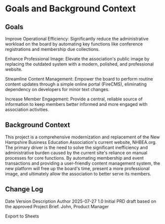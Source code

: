 # Goals and Background Context

## Goals

Improve Operational Efficiency: Significantly reduce the administrative workload on the board by automating key functions like conference registrations and membership due collections.

Enhance Professional Image: Elevate the association's public image by replacing the outdated system with a modern, polished, and professional website.

Streamline Content Management: Empower the board to perform routine content updates through a simple online portal (FireCMS), eliminating dependency on developers for minor text changes.

Increase Member Engagement: Provide a central, reliable source of information to keep members better informed and more engaged with association activities.

## Background Context

This project is a comprehensive modernization and replacement of the New Hampshire Business Education Association's current website, NHBEA.org. The primary driver is the need to solve the significant inefficiency and administrative burden caused by the current site's reliance on manual processes for core functions. By automating membership and event transactions and providing a user-friendly content management system, the new platform will free up the board's time, present a more professional image, and ultimately allow the association to better serve its members.

## Change Log

Date	Version	Description	Author
2025-07-27	1.0	Initial PRD draft based on the approved Project Brief.	John, Product Manager

Export to Sheets
